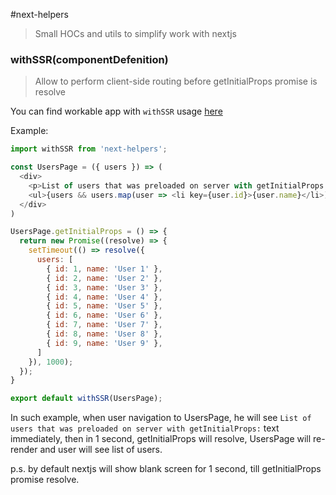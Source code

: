 #next-helpers
> Small HOCs and utils to simplify work with nextjs

### withSSR(componentDefenition)
> Allow to perform client-side routing before getInitialProps promise is resolve

You can find workable app with `withSSR` usage [here](https://github.com/Faradey27/next-helpers/tree/master/examples)

Example:
```js
import withSSR from 'next-helpers';

const UsersPage = ({ users }) => (
  <div>
    <p>List of users that was preloaded on server with getInitialProps:</p>
    <ul>{users && users.map(user => <li key={user.id}>{user.name}</li>)}</ul>
  </div>
)

UsersPage.getInitialProps = () => {
  return new Promise((resolve) => {
    setTimeout(() => resolve({
      users: [
        { id: 1, name: 'User 1' },
        { id: 2, name: 'User 2' },
        { id: 3, name: 'User 3' },
        { id: 4, name: 'User 4' },
        { id: 5, name: 'User 5' },
        { id: 6, name: 'User 6' },
        { id: 7, name: 'User 7' },
        { id: 8, name: 'User 8' },
        { id: 9, name: 'User 9' },
      ]
    }), 1000);
  });
}

export default withSSR(UsersPage);
```

In such example, when user navigation to UsersPage, he will see `List of users that was preloaded on server with getInitialProps:`
text immediately, then in 1 second, getInitialProps will resolve, UsersPage will re-render and user will see list of users.

p.s. by default nextjs will show blank screen for 1 second, till getInitialProps promise resolve.
